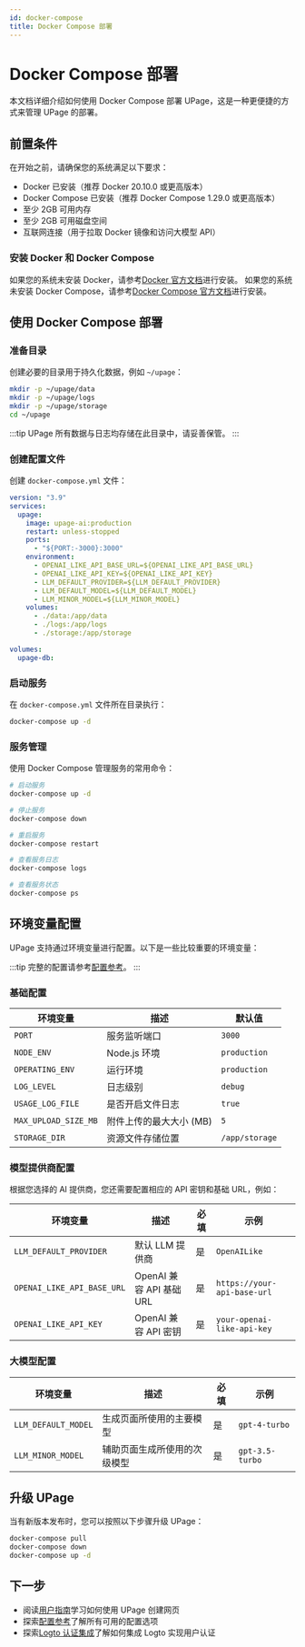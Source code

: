```yaml
---
id: docker-compose
title: Docker Compose 部署
---
```


# Docker Compose 部署

本文档详细介绍如何使用 Docker Compose 部署 UPage，这是一种更便捷的方式来管理 UPage 的部署。

## 前置条件
在开始之前，请确保您的系统满足以下要求：
- Docker 已安装（推荐 Docker 20.10.0 或更高版本）
- Docker Compose 已安装（推荐 Docker Compose 1.29.0 或更高版本）
- 至少 2GB 可用内存
- 至少 2GB 可用磁盘空间
- 互联网连接（用于拉取 Docker 镜像和访问大模型 API）

### 安装 Docker 和 Docker Compose

如果您的系统未安装 Docker，请参考[Docker 官方文档](https://docs.docker.com/engine/install/)进行安装。
如果您的系统未安装 Docker Compose，请参考[Docker Compose 官方文档](https://docs.docker.com/compose/install/)进行安装。

## 使用 Docker Compose 部署

### 准备目录

创建必要的目录用于持久化数据，例如 `~/upage`：

```bash
mkdir -p ~/upage/data
mkdir -p ~/upage/logs
mkdir -p ~/upage/storage
cd ~/upage
```
:::tip
UPage 所有数据与日志均存储在此目录中，请妥善保管。
:::

### 创建配置文件
创建 `docker-compose.yml` 文件：

```yaml
version: "3.9"
services:
  upage:
    image: upage-ai:production
    restart: unless-stopped
    ports:
      - "${PORT:-3000}:3000"
    environment:
      - OPENAI_LIKE_API_BASE_URL=${OPENAI_LIKE_API_BASE_URL}
      - OPENAI_LIKE_API_KEY=${OPENAI_LIKE_API_KEY}
      - LLM_DEFAULT_PROVIDER=${LLM_DEFAULT_PROVIDER}
      - LLM_DEFAULT_MODEL=${LLM_DEFAULT_MODEL}
      - LLM_MINOR_MODEL=${LLM_MINOR_MODEL}
    volumes:
      - ./data:/app/data
      - ./logs:/app/logs
      - ./storage:/app/storage

volumes:
  upage-db:
```

### 启动服务

在 `docker-compose.yml` 文件所在目录执行：

```bash
docker-compose up -d
```

### 服务管理

使用 Docker Compose 管理服务的常用命令：

```bash
# 启动服务
docker-compose up -d

# 停止服务
docker-compose down

# 重启服务
docker-compose restart

# 查看服务日志
docker-compose logs

# 查看服务状态
docker-compose ps
```

## 环境变量配置

UPage 支持通过环境变量进行配置。以下是一些比较重要的环境变量：

:::tip
完整的配置请参考[配置参考](../configuration)。
:::

### 基础配置

| 环境变量 | 描述 | 默认值 |
| --- | --- | --- |
| `PORT` | 服务监听端口 | `3000` |
| `NODE_ENV` | Node.js 环境 | `production` |
| `OPERATING_ENV` | 运行环境 | `production` |
| `LOG_LEVEL` | 日志级别 | `debug` |
| `USAGE_LOG_FILE` | 是否开启文件日志 | `true` |
| `MAX_UPLOAD_SIZE_MB` | 附件上传的最大大小 (MB) | `5` |
| `STORAGE_DIR` | 资源文件存储位置 | `/app/storage` |

### 模型提供商配置
根据您选择的 AI 提供商，您还需要配置相应的 API 密钥和基础 URL，例如：

| 环境变量 | 描述 | 必填 | 示例 |
| --- | --- | --- | --- |
| `LLM_DEFAULT_PROVIDER` | 默认 LLM 提供商 | 是 | `OpenAILike` |
| `OPENAI_LIKE_API_BASE_URL` | OpenAI 兼容 API 基础 URL | 是 | `https://your-api-base-url` |
| `OPENAI_LIKE_API_KEY` | OpenAI 兼容 API 密钥 | 是 | `your-openai-like-api-key` |

### 大模型配置

| 环境变量 | 描述 | 必填 | 示例 |
| --- | --- | --- | --- |
| `LLM_DEFAULT_MODEL` | 生成页面所使用的主要模型 | 是 | `gpt-4-turbo` |
| `LLM_MINOR_MODEL` | 辅助页面生成所使用的次级模型 | 是 | `gpt-3.5-turbo` |

## 升级 UPage

当有新版本发布时，您可以按照以下步骤升级 UPage：

```bash
docker-compose pull
docker-compose down
docker-compose up -d
```

## 下一步

- 阅读[用户指南](../user-guide/basics)学习如何使用 UPage 创建网页
- 探索[配置参考](../configuration)了解所有可用的配置选项
- 探索[Logto 认证集成](./logto)了解如何集成 Logto 实现用户认证
